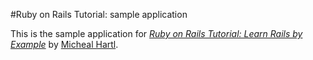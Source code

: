 #Ruby on Rails Tutorial: sample application

This is the sample application for
[*Ruby on Rails Tutorial: Learn Rails by Example*](http://railstutorial.org/)
by [Micheal Hartl](http://michaelhartl.com/).

